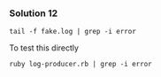 ### Solution 12

```
tail -f fake.log | grep -i error
```

To test this directly

```
ruby log-producer.rb | grep -i error
```
